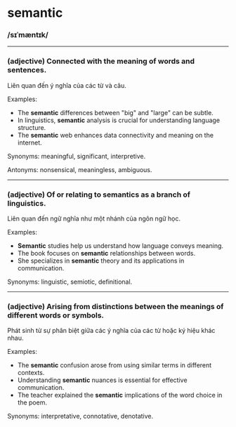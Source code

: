 # semantic

### /sɪˈmæntɪk/

---

### (adjective) Connected with the meaning of words and sentences.

Liên quan đến ý nghĩa của các từ và câu.

Examples:

- The **semantic** differences between "big" and "large" can be subtle.
- In linguistics, **semantic** analysis is crucial for understanding language structure.
- The **semantic** web enhances data connectivity and meaning on the internet.

Synonyms: meaningful, significant, interpretive.

Antonyms: nonsensical, meaningless, ambiguous.

---

### (adjective) Of or relating to semantics as a branch of linguistics.

Liên quan đến ngữ nghĩa như một nhánh của ngôn ngữ học.

Examples:

- **Semantic** studies help us understand how language conveys meaning.
- The book focuses on **semantic** relationships between words.
- She specializes in **semantic** theory and its applications in communication.

Synonyms: linguistic, semiotic, definitional.

---

### (adjective) Arising from distinctions between the meanings of different words or symbols.

Phát sinh từ sự phân biệt giữa các ý nghĩa của các từ hoặc ký hiệu khác nhau.

Examples:

- The **semantic** confusion arose from using similar terms in different contexts.
- Understanding **semantic** nuances is essential for effective communication.
- The teacher explained the **semantic** implications of the word choice in the poem.

Synonyms: interpretative, connotative, denotative.
